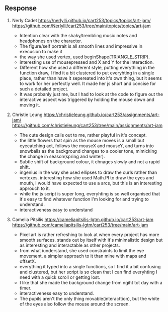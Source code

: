 ## Response
1. Nerly Cadet
https://nerlylli.github.io/cart253/topics/topics/art-jam/
https://github.com/Nerlylli/cart253/tree/main/topics/topics/art-jam

    - Intention clear with the shaky/trembling music notes and headphones on the character. 
    - The figure/self portrait is all smooth lines and impressive in execusion to make it
    - the way she used vertex, used beginShape(TRIANGLE_STRIP).
    - interesting use of mousepressed and X and Y for the interaction.
    - Different how she used a different style, putting everything in the function draw, I find it a bit clustered to put everyhting in a single place, rather than have it sepereated into it's own thing, but it seems to work for her perfectly well. It made her js short and concise for such a detailed project.
    - It was probanly just me, but I had to look at the code to figure out the interactive aspect was triggered by holding the mouse down and moving it.

2. Christie Leung
https://christieleung.github.io/cart253/assignments/art-jam/
https://github.com/christieleung/cart253/tree/main/assignments/art-jam

    - The cute design calls out to me, rather playful in it's concept.
    - the little flowers that spin as the mouse moves is a small but eyecatching act, follows the mouseX and mouseY, and turns into snowballs as the background changes to a cooler tone, mimicking the change in season(spring and winter). 
    - Subtle shift of background colour, it chnages slowly and not a rapid shift.
    - ingenius in the way she used ellipses to draw the curls rather than vertexes.
    interesting how she used Math.PI to draw the eyes and mouth, I would have expected to use a arcs, but this is an interesting approuch to it.
    - while the js script is super long, everyhting is so well organised that it's easy to find whatever function I'm looking for and trying to understand.
    - interactiveness easy to understand

3. Camelia Pitsilis
https://cameliapitsilis-lgtm.github.io/cart253/art-jam
https://github.com/cameliapitsilis-lgtm/cart253/tree/main/art-jam

    - Pixel art is rather refreshing to look at when every project has more smooth surfaces. stands out by itself with it's minimalistic design but as interesting and interactable as other projects.
    - from what iunderstand, she used constraints to limit the eye movement, a simpler approach to it than mine with maps and offsetX.
    - everything it typed into a single functions, so I find it a bit confusing and clustered, but her script is so clean that I can find everyhting I need with a quick scroll or getting lost.
    - I like that she made the background change from ngiht tot day with a timer. 
    - interactiveness easy to understand.
    - The pupils aren't the only thing movable(interacttion), but the white of the eyes also follow the mouse around the screen.